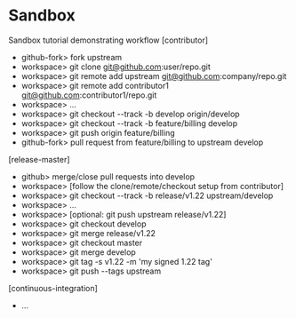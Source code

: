 Sandbox
=======

Sandbox tutorial demonstrating workflow
[contributor]
* github-fork> fork upstream
* workspace> git clone git@github.com:user/repo.git
* workspace> git remote add upstream git@github.com:company/repo.git
* workspace> git remote add contributor1 git@github.com:contributor1/repo.git
* workspace> ...
* workspace> git checkout --track -b develop origin/develop
* workspace> git checkout --track -b feature/billing develop
* workspace> git push origin feature/billing
* github-fork> pull request from feature/billing to upstream develop

[release-master]
* github> merge/close pull requests into develop
* workspace> [follow the clone/remote/checkout setup from contributor]
* workspace> git checkout --track -b release/v1.22 upstream/develop
* workspace> ...
* workspace> [optional: git push upstream release/v1.22]
* workspace> git checkout develop
* workspace> git merge release/v1.22
* workspace> git checkout master
* workspace> git merge develop
* workspace> git tag -s v1.22 -m 'my signed 1.22 tag'
* workspace> git push --tags upstream

[continuous-integration]
* ...
